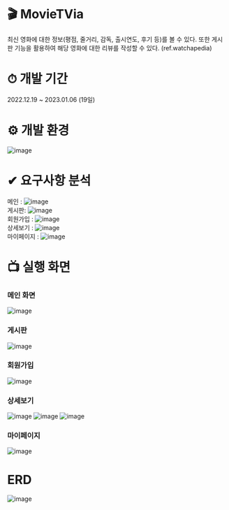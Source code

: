 # 🎬 MovieTVia
최신 영화에 대한 정보(평점, 줄거리, 감독, 출시연도, 후기 등)를 볼 수 있다.    또한 게시판 기능을 활용하여 해당 영화에 대한 리뷰를 작성할 수 있다. 
(ref.watchapedia)
# ⏱ 개발 기간
2022.12.19 ~ 2023.01.06 (19일)

# ⚙ 개발 환경 
![image](https://github.com/helmijin/MovieTVia/assets/113495471/98f1e604-09f9-48f7-8308-83c19c540b44)

# ✔ 요구사항 분석
  메인 : ![image](https://github.com/helmijin/MovieTVia/assets/113495471/b2dbd720-ba05-4ef6-8f09-b372858ce571)    
  게시판: ![image](https://github.com/helmijin/MovieTVia/assets/113495471/8c2e529b-df4f-4f5c-9b45-63493bf8c2af)  
  회원가입 : ![image](https://github.com/helmijin/MovieTVia/assets/113495471/dbaab8ee-f42d-4d37-858b-9414e31b4617)  
  상세보기 : ![image](https://github.com/helmijin/MovieTVia/assets/113495471/abd74a46-f136-4ed0-a069-e806ef0c4791)  
  마이페이지 : ![image](https://github.com/helmijin/MovieTVia/assets/113495471/069ec711-b40a-4ef4-aac8-aa651d0929af)


# 📺 실행 화면
### 메인 화면
![image](https://github.com/helmijin/MovieTVia/assets/113495471/e1c3dc1c-c084-4e91-bf0a-1490d2b1781c)
  
### 게시판
![image](https://github.com/helmijin/MovieTVia/assets/113495471/1f9a0a9b-8685-449e-8627-161a972e0258)  

### 회원가입
![image](https://github.com/helmijin/MovieTVia/assets/113495471/f92e94d6-810c-4e49-bf2a-e0c5d81ec8fc)

### 상세보기
![image](https://github.com/helmijin/MovieTVia/assets/113495471/00165702-a018-40a5-ac1a-a7cb1c1dff1e)
![image](https://github.com/helmijin/MovieTVia/assets/113495471/ffdf51dd-1833-4ff9-bf3c-12e8c0477bc5)
![image](https://github.com/helmijin/MovieTVia/assets/113495471/b9792ecc-e0e3-4d94-8cbd-aef60fc1b008)
### 마이페이지
![image](https://github.com/helmijin/MovieTVia/assets/113495471/80fdcf0c-cea7-4c64-9143-bd5c2651e2e7)

# ERD
![image](https://github.com/helmijin/MovieTVia/assets/113495471/e3c68064-890e-44f0-9330-3c4bc91b2012)
